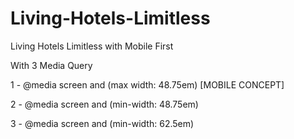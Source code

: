# Living-Hotels-Limitless
Living Hotels Limitless with Mobile First

With 3 Media Query


1 - @media screen and (max width: 48.75em) [MOBILE CONCEPT]

2 - @media screen and (min-width: 48.75em)

3 - @media screen and (min-width: 62.5em)
